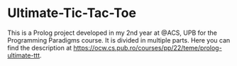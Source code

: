 # Ultimate-Tic-Tac-Toe

This is a Prolog project developed in my 2nd year at @ACS, UPB for the Programming Paradigms course. 
It is divided in multiple parts. Here you can find the description at https://ocw.cs.pub.ro/courses/pp/22/teme/prolog-ultimate-ttt.

